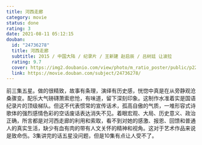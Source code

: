 ```yaml
---
title: 河西走廊
category: movie
status: done
rating: 3
date: 2021-08-11 05:12:15
douban:
  id: "24736278"
  title: 河西走廊
  subtitle: 2015 / 中国大陆 / 纪录片 / 王新建 赵启辰 / 吕树廷 让波拉
  rating: 9.7
  cover: https://img2.doubanio.com/view/photo/m_ratio_poster/public/p2231672392.jpg
  link: https://movie.douban.com/subject/24736278/
---
```


前三集五星。做的很精致，故事有条理，演绎有历史感，恍惚中真是在从旁静观沧桑骤变。配乐大气磅礴萧索悲怆，有味道，留下深刻印象。这制作水准着实是国语纪录片的顶级梯队。但这不代表惯常的宣传话术，孤高自傲的气质，一堆形容式诗歌体的强烈感情色彩的空话废话表达消失不见。着眼宏观、大局、历史意义、政治正确，所言都是对河西走廊的利用和索取，看不到对她的感激、报恩、回馈和普通人的真实生活，缺少有血有肉的带有人文关怀的精神和视角。这对于艺术作品来说是致命伤。3集讲完的话五星没问题，但是10集有点让人受不了。